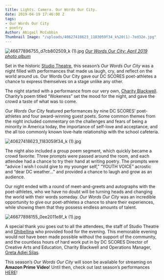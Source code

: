 ```yaml
---
title: Lights. Camera. Our Words Our City.
date: 2019-04-19 17:46:00 Z
tags:
- Our Words Our City
- poetry
Author: Abigail McCubbin
Thumbnail Image: "/uploads/40627418623_1183059f34_k%20(1)-7ed32e.jpg"
---
```


![46677896755_d7cb802509_k (1).jpg](/uploads/46677896755_d7cb802509_k%20(1).jpg)
[*Our Words Our City: April 2019 photo album*](https://www.flickr.com/photos/dcscorespictures/albums/72157690870349583/with/46677898155/)

Set in the historic [Studio Theatre](https://www.studiotheatre.org/), this season’s *Our Words Our City* was a night filled with performances that made us laugh, cry, and reflect on the world around us. Our Words Our City gave our DC SCORES poet-athletes a chance to express themselves on a stage unlike any other. 



The night started with a performance from our very own, [Charity Blackwell](https://www.dcscores.org/about-us/leadership/charity-blackwell). Charity’s poem titled “Wokeness” set the mood for the night, and gave the crowd a taste of what was to come. 

*Our Words Our City* featured performances by nine  DC SCORES’ poet-athletes and four award-winning guest poets. Some common themes from the night included commentary on the challenges and fears of being a minority in America today, the importance of self-love and acceptance, and the all too commonly known love-hate relationship with the school cafeteria.

![40627418623_1183059f34_k (1).jpg](/uploads/40627418623_1183059f34_k%20(1).jpg)

The night also included a group poem segment, which quickly became a crowd favorite. Three prompts were passed around the room, and each attendee had a chance to try their hand at writing poetry. The prompts were “advice I wish I could give to my younger self,” “YOUTH VOICE” acrostic and “dear DC weather…” and provided a chance to laugh and grow as an audience.
 
Our night ended with a round of meet-and-greets and autographs with the poet-athletes, who we have no doubt will be turning heads and changing the world with their words someday. *Our Words Our City* was an incredible opportunity to give our poet-athletes a chance to share their experiences, while showing them that they possess endless amounts of talent.

![46677898155_0ee2011e8f_k (1).jpg](/uploads/46677898155_0ee2011e8f_k%20(1).jpg)

A special thank you goes out to all the attendees, the staff of Studio Theatre and [Ghibellina](http://www.ghibellina.com/) who provided food for the evening. This memorable evening would not have been made possible without the support of the community, and the countless hours of hard work put in by DC SCORES Director of Creative Arts and Education, Charity Blackwell and  Operations Manager, [Greta Adjei Silas](https://www.dcscores.org/about-us/leadership/greta-poku-adjei).

This season’s *Our Words Our City* will soon be available for streaming on **Amazon Prime Video**! Until then, check out last season’s performances [HERE](https://smile.amazon.com/Our-Words-City-Jermoni-Benson/dp/B07MWZ3HM1)!
